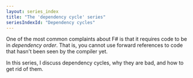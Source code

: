 ```yaml
---
layout: series_index
title: "The 'dependency cycle' series"
seriesIndexId: "Dependency cycles"
---
```


One of the most common complaints about F# is that it requires code to be in *dependency order*. That is, you cannot use forward references to code that hasn't been seen by the compiler yet.  

In this series, I discuss dependency cycles, why they are bad, and how to get rid of them.

